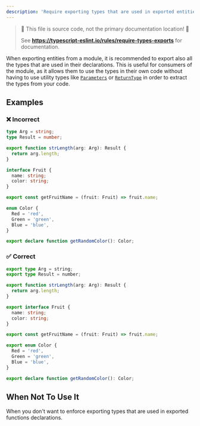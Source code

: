 ```yaml
---
description: 'Require exporting types that are used in exported entities.'
---
```


> 🛑 This file is source code, not the primary documentation location! 🛑
>
> See **https://typescript-eslint.io/rules/require-types-exports** for documentation.

When exporting entities from a module, it is recommended to export also all the
types that are used in their declarations. This is useful for consumers of the
module, as it allows them to use the types in their own code without having to
use utility types like [`Parameters`](https://www.typescriptlang.org/docs/handbook/utility-types.html#parameterstype)
or [`ReturnType`](https://www.typescriptlang.org/docs/handbook/utility-types.html#returntypetype)
in order to extract the types from your code.

## Examples

<!--tabs-->

### ❌ Incorrect

```ts
type Arg = string;
type Result = number;

export function strLength(arg: Arg): Result {
  return arg.length;
}

interface Fruit {
  name: string;
  color: string;
}

export const getFruitName = (fruit: Fruit) => fruit.name;

enum Color {
  Red = 'red',
  Green = 'green',
  Blue = 'blue',
}

export declare function getRandomColor(): Color;
```

### ✅ Correct

```ts
export type Arg = string;
export type Result = number;

export function strLength(arg: Arg): Result {
  return arg.length;
}

export interface Fruit {
  name: string;
  color: string;
}

export const getFruitName = (fruit: Fruit) => fruit.name;

export enum Color {
  Red = 'red',
  Green = 'green',
  Blue = 'blue',
}

export declare function getRandomColor(): Color;
```

<!--/tabs-->

## When Not To Use It

When you don't want to enforce exporting types that are used in exported functions declarations.
